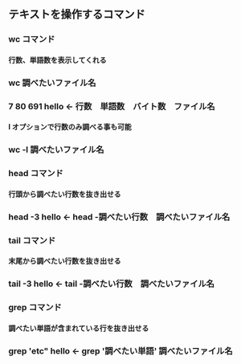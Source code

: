 ## テキストを操作するコマンド
### wc コマンド
#### 行数、単語数を表示してくれる
### wc 調べたいファイル名
### 7 80 691 hello   ←   行数　単語数　バイト数　ファイル名
#### l オプションで行数のみ調べる事も可能
### wc -l 調べたいファイル名
### head コマンド
#### 行頭から調べたい行数を抜き出せる
### head -3 hello   ←   head -調べたい行数　調べたいファイル名
### tail コマンド
#### 末尾から調べたい行数を抜き出せる
### tail -3 hello   ←   tail -調べたい行数　調べたいファイル名
### grep コマンド
#### 調べたい単語が含まれている行を抜き出せる
### grep 'etc" hello   ←   grep '調べたい単語' 調べたいファイル名
